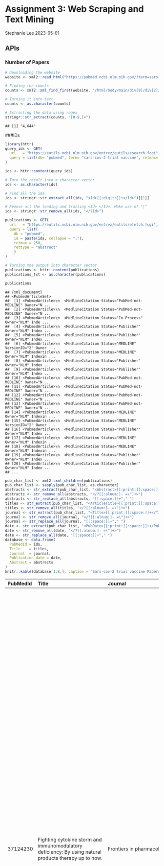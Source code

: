 Assignment 3: Web Scraping and Text Mining
================
Stephanie Lee
2023-05-01

## APIs

### Number of Papers

``` r
# Downloading the website
website <- xml2::read_html("https://pubmed.ncbi.nlm.nih.gov/?term=sars-cov-2+trial+vaccine")

# Finding the counts
counts <- xml2::xml_find_first(website, "/html/body/main/div[9]/div[2]/div[2]/div[1]")

# Turning it into text
counts <- as.character(counts)

# Extracting the data using regex
stringr::str_extract(counts, "[0-9,]+")
```

    ## [1] "4,644"

\###IDs

``` r
library(httr)
query_ids <- GET(
  url   = "https://eutils.ncbi.nlm.nih.gov/entrez/eutils/esearch.fcgi",
  query = list(db= "pubmed", term= "sars-cov-2 trial vaccine", retmax= 250)
)

ids <- httr::content(query_ids)
```

``` r
# Turn the result into a character vector
ids <- as.character(ids)

# Find all the ids 
ids <- stringr::str_extract_all(ids, "<Id>[[:digit:]]+</Id>")[[1]]

# Remove all the leading and trailing <Id> </Id>. Make use of "|"
ids <- stringr::str_remove_all(ids, "</?Id>")

publications <- GET(
  url   = "https://eutils.ncbi.nlm.nih.gov/entrez/eutils/efetch.fcgi",
  query = list(
    db = "pubmed",
    id = paste(ids, collapse = ","),
    retmax = 250,
    rettype = "abstract"
    )
)

# Turning the output into character vector
publications <- httr::content(publications)
publications_txt <- as.character(publications)

publications
```

    ## {xml_document}
    ## <PubmedArticleSet>
    ##  [1] <PubmedArticle>\n  <MedlineCitation Status="PubMed-not-MEDLINE" Owner="N ...
    ##  [2] <PubmedArticle>\n  <MedlineCitation Status="PubMed-not-MEDLINE" Owner="N ...
    ##  [3] <PubmedArticle>\n  <MedlineCitation Status="In-Process" Owner="NLM" Inde ...
    ##  [4] <PubmedArticle>\n  <MedlineCitation Status="Publisher" Owner="NLM" Index ...
    ##  [5] <PubmedArticle>\n  <MedlineCitation Status="Publisher" Owner="NLM" Index ...
    ##  [6] <PubmedArticle>\n  <MedlineCitation Status="MEDLINE" VersionID="2" Owner ...
    ##  [7] <PubmedArticle>\n  <MedlineCitation Status="MEDLINE" Owner="NLM" Indexin ...
    ##  [8] <PubmedArticle>\n  <MedlineCitation Status="Publisher" Owner="NLM" Index ...
    ##  [9] <PubmedArticle>\n  <MedlineCitation Status="Publisher" Owner="NLM" Index ...
    ## [10] <PubmedArticle>\n  <MedlineCitation Status="PubMed-not-MEDLINE" Owner="N ...
    ## [11] <PubmedArticle>\n  <MedlineCitation Status="PubMed-not-MEDLINE" Owner="N ...
    ## [12] <PubmedArticle>\n  <MedlineCitation Status="PubMed-not-MEDLINE" Owner="N ...
    ## [13] <PubmedArticle>\n  <MedlineCitation Status="PubMed-not-MEDLINE" Owner="N ...
    ## [14] <PubmedArticle>\n  <MedlineCitation Status="MEDLINE" Owner="NLM" Indexin ...
    ## [15] <PubmedArticle>\n  <MedlineCitation Status="MEDLINE" VersionID="2" Owner ...
    ## [16] <PubmedArticle>\n  <MedlineCitation Status="Publisher" Owner="NLM" Index ...
    ## [17] <PubmedArticle>\n  <MedlineCitation Status="MEDLINE" Owner="NLM" Indexin ...
    ## [18] <PubmedArticle>\n  <MedlineCitation Status="MEDLINE" Owner="NLM" Indexin ...
    ## [19] <PubmedArticle>\n  <MedlineCitation Status="Publisher" Owner="NLM" Index ...
    ## [20] <PubmedArticle>\n  <MedlineCitation Status="Publisher" Owner="NLM" Index ...
    ## ...

``` r
pub_char_list <- xml2::xml_children(publications)
pub_char_list <- sapply(pub_char_list, as.character)
abstracts <- str_extract(pub_char_list, "<Abstract>[[:print:][:space:]]+</Abstract>")
abstracts <- str_remove_all(abstracts, "</?[[:alnum:]- =\"]+>") 
abstracts <- str_replace_all(abstracts, "[[:space:]]+"," ")
titles <- str_extract(pub_char_list, "<ArticleTitle>[[:print:][:space:]]+</ArticleTitle>")
titles <- str_remove_all(titles, "</?[[:alnum:]- =\"]+>")
journal <- str_extract(pub_char_list, "<Title>[[:print:][:space:]]+</Title>")
journal <- str_remove_all(journal, "</?[[:alnum:]- =\"]+>")
journal <- str_replace_all(journal, "[[:space:]]+"," ")
date <- str_extract(pub_char_list, "<PubDate>[[:print:][:space:]]+</PubDate>")
date <- str_remove_all(date, "</?[[:alnum:]- =\"]+>")
date <- str_replace_all(date, "[[:space:]]+"," ")
database <- data.frame(
  PubMedId = ids,
  Title    = titles,
  Journal  = journal, 
  Publication_date = date,
  Abstract = abstracts 
)
knitr::kable(database[1:8,], caption = "Sars-cov-2 trial vaccine Papers")
```

| PubMedId | Title                                                                                                                                                                                                    | Journal                                                                                                                                                                                                                                                                                                                                                                                                                                                                                                                                                                                                                                                                                                                                                                                                                                                                                                                                                                                                                                                                                                                                                                                                                                                                                                                                                                                                                                                                                                                                                                                                                                                                                                                                                                                                                                                                                                                                                                                                                                                                                                                                                                                                                                                                                                                                                                                                                                                                                                                                                                                                                                                                                                                                                                                                                                                                                                                                                                                                                                                                                                                                                                                                                                                                                                                                                                                                                                                                                                                                                                                                                                                                                                                                                                                                                                                                                                                                                                                                                                                                                                                                                                                                                                                                                                                                                                                                                                                                                                                                                                                                                                                                                                                      | Publication_date | Abstract                                                                                                                                                                                                                                                                                                                                                                                                                                                                                                                                                                                                                                                                                                                                                                                                                                                                                                                                                                                                                                                                                                                                                                                                                                                                                                                                                                                                                                                                                                                                                                                                                                                                                                                                                                                                                                                                                                                                                                                                                                                                                                                                                                                                                                                                                                                                                                                                                                                                                                                                                                                                                                                                                                                                                                                                                                                                                                                                                                                                                                                                                                                                                                                                                                                                                                                                                                                                                                                                                                                                                                                                                                                                |
|:---------|:---------------------------------------------------------------------------------------------------------------------------------------------------------------------------------------------------------|:-----------------------------------------------------------------------------------------------------------------------------------------------------------------------------------------------------------------------------------------------------------------------------------------------------------------------------------------------------------------------------------------------------------------------------------------------------------------------------------------------------------------------------------------------------------------------------------------------------------------------------------------------------------------------------------------------------------------------------------------------------------------------------------------------------------------------------------------------------------------------------------------------------------------------------------------------------------------------------------------------------------------------------------------------------------------------------------------------------------------------------------------------------------------------------------------------------------------------------------------------------------------------------------------------------------------------------------------------------------------------------------------------------------------------------------------------------------------------------------------------------------------------------------------------------------------------------------------------------------------------------------------------------------------------------------------------------------------------------------------------------------------------------------------------------------------------------------------------------------------------------------------------------------------------------------------------------------------------------------------------------------------------------------------------------------------------------------------------------------------------------------------------------------------------------------------------------------------------------------------------------------------------------------------------------------------------------------------------------------------------------------------------------------------------------------------------------------------------------------------------------------------------------------------------------------------------------------------------------------------------------------------------------------------------------------------------------------------------------------------------------------------------------------------------------------------------------------------------------------------------------------------------------------------------------------------------------------------------------------------------------------------------------------------------------------------------------------------------------------------------------------------------------------------------------------------------------------------------------------------------------------------------------------------------------------------------------------------------------------------------------------------------------------------------------------------------------------------------------------------------------------------------------------------------------------------------------------------------------------------------------------------------------------------------------------------------------------------------------------------------------------------------------------------------------------------------------------------------------------------------------------------------------------------------------------------------------------------------------------------------------------------------------------------------------------------------------------------------------------------------------------------------------------------------------------------------------------------------------------------------------------------------------------------------------------------------------------------------------------------------------------------------------------------------------------------------------------------------------------------------------------------------------------------------------------------------------------------------------------------------------------------------------------------------------------------------------------------------------|:-----------------|:------------------------------------------------------------------------------------------------------------------------------------------------------------------------------------------------------------------------------------------------------------------------------------------------------------------------------------------------------------------------------------------------------------------------------------------------------------------------------------------------------------------------------------------------------------------------------------------------------------------------------------------------------------------------------------------------------------------------------------------------------------------------------------------------------------------------------------------------------------------------------------------------------------------------------------------------------------------------------------------------------------------------------------------------------------------------------------------------------------------------------------------------------------------------------------------------------------------------------------------------------------------------------------------------------------------------------------------------------------------------------------------------------------------------------------------------------------------------------------------------------------------------------------------------------------------------------------------------------------------------------------------------------------------------------------------------------------------------------------------------------------------------------------------------------------------------------------------------------------------------------------------------------------------------------------------------------------------------------------------------------------------------------------------------------------------------------------------------------------------------------------------------------------------------------------------------------------------------------------------------------------------------------------------------------------------------------------------------------------------------------------------------------------------------------------------------------------------------------------------------------------------------------------------------------------------------------------------------------------------------------------------------------------------------------------------------------------------------------------------------------------------------------------------------------------------------------------------------------------------------------------------------------------------------------------------------------------------------------------------------------------------------------------------------------------------------------------------------------------------------------------------------------------------------------------------------------------------------------------------------------------------------------------------------------------------------------------------------------------------------------------------------------------------------------------------------------------------------------------------------------------------------------------------------------------------------------------------------------------------------------------------------------------------------|
| 37124230 | Fighting cytokine storm and immunomodulatory deficiency: By using natural products therapy up to now.                                                                                                    | Frontiers in pharmacology                                                                                                                                                                                                                                                                                                                                                                                                                                                                                                                                                                                                                                                                                                                                                                                                                                                                                                                                                                                                                                                                                                                                                                                                                                                                                                                                                                                                                                                                                                                                                                                                                                                                                                                                                                                                                                                                                                                                                                                                                                                                                                                                                                                                                                                                                                                                                                                                                                                                                                                                                                                                                                                                                                                                                                                                                                                                                                                                                                                                                                                                                                                                                                                                                                                                                                                                                                                                                                                                                                                                                                                                                                                                                                                                                                                                                                                                                                                                                                                                                                                                                                                                                                                                                                                                                                                                                                                                                                                                                                                                                                                                                                                                                                    | 2023             | A novel coronavirus strain (COVID-19) caused severe illness and mortality worldwide from 31 December 2019 to 21 March 2023. As of this writing, 761,071,826 million cases have been diagnosed worldwide, with 6,879,677 million deaths accorded by WHO organization and has spread to 228 countries. The number of deaths is closely connected to the growth of innate immune cells in the lungs, mainly macrophages, which generate inflammatory cytokines (especially IL-6 and IL-1β) that induce “cytokine storm syndrome” (CSS), multi-organ failure, and death. We focus on promising natural products and their biologically active chemical constituents as potential phytopharmaceuticals that target virus-induced pro-inflammatory cytokines. Successful therapy for this condition is currently rare, and the introduction of an effective vaccine might take months. Blocking viral entrance and replication and regulating humoral and cellular immunity in the uninfected population are the most often employed treatment approaches for viral infections. Unfortunately, no presently FDA-approved medicine can prevent or reduce SARS-CoV-2 access and reproduction. Until now, the most important element in disease severity has been the host’s immune response activation or suppression. Several medicines have been adapted for COVID-19 patients, including arbidol, favipiravir, ribavirin, lopinavir, ritonavir, hydroxychloroquine, chloroquine, dexamethasone, and anti-inflammatory pharmaceutical drugs, such as tocilizumab, glucocorticoids, anakinra (IL-1β cytokine inhibition), and siltuximab (IL-6 cytokine inhibition). However, these synthetic medications and therapies have several side effects, including heart failure, permanent retinal damage in the case of hydroxyl-chloroquine, and liver destruction in the case of remdesivir. This review summarizes four strategies for fighting cytokine storms and immunomodulatory deficiency induced by COVID-19 using natural product therapy as a potential therapeutic measure to control cytokine storms. Copyright © 2023 Mohammed.                                                                                                                                                                                                                                                                                                                                                                                                                                                                                                                                                                                                                                                                                                                                                                                                                                                                                                                                                                                                                                                                                                                                                                                                                                                                                                                                                                                                                                                                                                                                     |
| 37123709 | Media Reporting Relating to COVID-19 Vaccination as a Driver of Vaccine Hesitancy Prior to the Second Wave of the COVID-19 Pandemic in India: A Content Analysis of Newspaper and Digital Media Reports. | Cureus                                                                                                                                                                                                                                                                                                                                                                                                                                                                                                                                                                                                                                                                                                                                                                                                                                                                                                                                                                                                                                                                                                                                                                                                                                                                                                                                                                                                                                                                                                                                                                                                                                                                                                                                                                                                                                                                                                                                                                                                                                                                                                                                                                                                                                                                                                                                                                                                                                                                                                                                                                                                                                                                                                                                                                                                                                                                                                                                                                                                                                                                                                                                                                                                                                                                                                                                                                                                                                                                                                                                                                                                                                                                                                                                                                                                                                                                                                                                                                                                                                                                                                                                                                                                                                                                                                                                                                                                                                                                                                                                                                                                                                                                                                                       | 2023 Mar         | Background Over 2,40,000 deaths were attributed to the SARS-CoV-2 Delta (B.1.617.2) variant in India during the second wave of the pandemic from April to June 2021 with most deaths occurring in the unvaccinated population. High levels of coronavirus disease 2019 (COVID-19) vaccine hesitancy contributed to significantly reduced vaccination coverage in the eligible population especially among healthcare workers, comorbid and older people. The existing global evidence suggests misinformation through social media to accentuate, while newspaper and mainstream media reporting to be protective against vaccine hesitancy during the COVID-19 pandemic. Content analysis of regular press coverage of COVID-19 vaccination in India during the period of initial deployment and until the onset of the second wave of the pandemic can provide useful learnings and strengthen preparedness for addressing potential vaccine hesitancy concerns during future pandemics. Therefore, we conducted this inductive content analysis of press coverage related to the COVID-19 vaccine hesitancy in India prior to the second (Delta) wave of the COVID-19 pandemic. Methods We examined news reports related to COVID-19 vaccination in India for the period from 1st January 2021 to 28 February 2021 from a high circulation English language daily (Hindustan Times), Hindi (vernacular) language daily (Dainik Jagran), and English language news reports from selected digital news portals. The inclusion criterion was any news report related to COVID-19 vaccination including editorials and guest opinion pieces that could potentially generate COVID-19-related vaccine hesitancy. The news items were classified depending on their potential to drive vaccine hesitancy by either avoiding reporting of positive information related to COVID-19 vaccines, or attributing directly or indirectly, negative or misleading commentary relating to vaccine safety or efficacy. Reports with possible risk of increasing vaccine hesitancy were further analyzed based on content, source of information, and the extent of fact-checking. Results Most of the published newspaper reports examined in this study echoed official news sources and views from government health agencies promoting COVID-19 vaccine acceptance and dispelling doubts on concerns regarding vaccine safety. There were eight unique newspaper reports after excluding duplicated bilingual entries and four news items from online digital Indian news sources that met our criterion of reports with possible contribution to vaccine hesitancy. The reports possibly contributed to vaccine hesitancy were grouped into two themes: (i) Doubts on the safety and efficacy of local manufactured vaccines: most of these reports focused on the granting of emergency use authorization for Covaxin (BBV152) in ‘clinical trial mode’ without the completion and publication of Phase-3 efficacy data (ii). Doubts on vaccine requirement considering high seroprevalence and reduced virus transmission. Conclusions Concerns about the efficacy and safety of Covaxin (BBV152), safety of the Covishield vaccine, and questioning the necessity of immunizing all adults with COVID-19 vaccines were observed in multiple press reports with attempts at politicization of vaccination-related decisions. The press reporting with potential for contributing to significant COVID-19 vaccine hesitancy since launch and until the Delta wave of the pandemic in India has important lessons in future pandemic preparedness. Copyright © 2023, Basu et al. |
| 37123146 | Increasing Efficacy of Covid-19 Vaccines by Lifestyle Interventions.                                                                                                                                     | Archives of Razi Institute                                                                                                                                                                                                                                                                                                                                                                                                                                                                                                                                                                                                                                                                                                                                                                                                                                                                                                                                                                                                                                                                                                                                                                                                                                                                                                                                                                                                                                                                                                                                                                                                                                                                                                                                                                                                                                                                                                                                                                                                                                                                                                                                                                                                                                                                                                                                                                                                                                                                                                                                                                                                                                                                                                                                                                                                                                                                                                                                                                                                                                                                                                                                                                                                                                                                                                                                                                                                                                                                                                                                                                                                                                                                                                                                                                                                                                                                                                                                                                                                                                                                                                                                                                                                                                                                                                                                                                                                                                                                                                                                                                                                                                                                                                   | 2022 Oct         | COVID-19 caused a serious threat to the world population as it spread worldwide rapidly. Existing medicines and vaccines could not cure and control this deadly disease. In this regard, several vaccines have been proposed and designed to control this infection’s spread effectively. Along with these vaccines, the general population should adopt specific lifestyle interventions to strengthen their immune system and combat deadly viruses. We used Google Scholar and PubMed databases to find the related information using key terms such as ‘COVID-19’, ‘COVID-19 AND Vaccine efficacy’, ‘Lifestyle intervention AND COVID-19’, and “Lifestyle intervention AND Vaccines,” etc. Only articles that discussed the interactions between lifestyle intervention and the efficacy of COVID-19 vaccines were selected for this study. Several previous clinical trials and scientific observations with influenza, polio, and other viral vaccines have demonstrated that vaccine response varies across individuals for antibody titer, independent of vaccine antigenicity. This different vaccine response observed among individuals is attributed to several factors such as dietary and nutritional habits, physical activity, stress and sleep deprivation, deficiency of micronutrients (minerals, vitamins), gut microbiota composition, immunosenescence, smoking, and drinking habits. Although there is not much information about COVID-19 vaccine efficacy and lifestyle interventions, experience with other vaccines can undoubtedly be used to suggest lifestyle interventions to improve COVID-19 vaccine efficacy. These lifestyle interventions may boost antibody responses against COVID-19 vaccines, leading to higher protection from the disease, especially among elderly and immunocompromised people. In conclusion, the present review attempts to understand the role of various nutritional and psychological factors that lead to poor vaccine response and suggests specific nutritional and psychological interventions that can enhance vaccine efficacy and improve immune response against COVID-19 vaccines.                                                                                                                                                                                                                                                                                                                                                                                                                                                                                                                                                                                                                                                                                                                                                                                                                                                                                                                                                                                                                                                                                                                                                                                                                                                                                                                                                                                                                                                                                                            |
| 37119830 | More data needed on efficacy and safety of monovalent vaccines against SARS-CoV-2 omicron variants.                                                                                                      | The Lancet. Infectious diseases                                                                                                                                                                                                                                                                                                                                                                                                                                                                                                                                                                                                                                                                                                                                                                                                                                                                                                                                                                                                                                                                                                                                                                                                                                                                                                                                                                                                                                                                                                                                                                                                                                                                                                                                                                                                                                                                                                                                                                                                                                                                                                                                                                                                                                                                                                                                                                                                                                                                                                                                                                                                                                                                                                                                                                                                                                                                                                                                                                                                                                                                                                                                                                                                                                                                                                                                                                                                                                                                                                                                                                                                                                                                                                                                                                                                                                                                                                                                                                                                                                                                                                                                                                                                                                                                                                                                                                                                                                                                                                                                                                                                                                                                                              | 2023 Apr 26      | NA                                                                                                                                                                                                                                                                                                                                                                                                                                                                                                                                                                                                                                                                                                                                                                                                                                                                                                                                                                                                                                                                                                                                                                                                                                                                                                                                                                                                                                                                                                                                                                                                                                                                                                                                                                                                                                                                                                                                                                                                                                                                                                                                                                                                                                                                                                                                                                                                                                                                                                                                                                                                                                                                                                                                                                                                                                                                                                                                                                                                                                                                                                                                                                                                                                                                                                                                                                                                                                                                                                                                                                                                                                                                      |
| 37118968 | A linked physiologically based pharmacokinetic model for hydroxychloroquine and metabolite desethylhydroxychloroquine in SARS-CoV-2(-)/(+) populations.                                                  | Clinical and translational science Clin Transl Sci A linked physiologically based pharmacokinetic model for hydroxychloroquine and metabolite desethylhydroxychloroquine in SARS-CoV-2(-)/(+) populations. 10.1111/cts.13527 Hydroxychloroquine (HCQ) is Food and Drug Administration (FDA)-approved for malaria, systemic and chronic discoid lupus erythematosus, and rheumatoid arthritis. Because HCQ has a proposed multimodal mechanism of action and a well-established safety profile, it is often investigated as a repurposed therapeutic for a range of indications. There is a large degree of uncertainty in HCQ pharmacokinetic (PK) parameters which complicates dose selection when investigating its use in new disease states. Complications with HCQ dose selection emerged as multiple clinical trials investigated HCQ as a potential therapeutic in the early stages of the COVID-19 pandemic. In addition to uncertainty in baseline HCQ PK parameters, it was not clear if disease-related consequences of SARS-CoV-2 infection/COVID-19 would be expected to impact the PK of HCQ and its primary metabolite desethylhydroxychloroquine (DHCQ). To address the question whether SARS-CoV-2 infection/COVID-19 impacted HCQ and DHCQ PK, dried blood spot samples were collected from SARS-CoV-2(-)/(+) participants administered HCQ. When a previously published physiologically based pharmacokinetic (PBPK) model was used to fit the data, the variability in exposure of HCQ and DHCQ was not adequately captured and DHCQ concentrations were overestimated. Improvements to the previous PBPK model were made by incorporating the known range of blood to plasma concentration ratios (B/P) for each compound, adjusting HCQ and DHCQ distribution settings, and optimizing DHCQ clearance. The final PBPK model adequately captured the HCQ and DHCQ concentrations observed in SARS-CoV-2(-)/(+)participants, and incorporating COVID-19-associated changes in cytochrome P450 activity did not further improve model performance for the SARS-CoV-2(+) population. © 2023 The Authors. Clinical and Translational Science published by Wiley Periodicals LLC on behalf of American Society for Clinical Pharmacology and Therapeutics. Steinbronn Claire C Department of Pharmaceutics, University of Washington, Seattle, Washington, USA. Chhonker Yashpal S YS Department of Pharmacy Practice and Science, University of Nebraska Medical Center, Omaha, Nebraska, USA. Stewart Jenell J 0000-0002-8587-1096 Division of Infectious Diseases, Hennepin Healthcare Research Institute, Minneapolis, Minnesota, USA. Department of Medicine, University of Minnesota, Minneapolis, Minnesota, USA. Leingang Hannah H Department of Medicine, University of Washington, Seattle, Washington, USA. Heller Kate B KB Department of Medicine, University of Washington, Seattle, Washington, USA. Krows Meighan L ML Department of Global Health, University of Washington, Seattle, Washington, USA. Paasche-Orlow Michael M Department of Medicine, Tufts Medical Center, Boston, Massachusetts, USA. Division of Primary Care, Tufts Medical Center, Boston, Massachusetts, USA. Bershteyn Anna A Department of Population Health, New York University Grossman School of Medicine, New York, New York, USA. Stankiewicz Karita Helen C HC Department of Medicine, University of Washington, Seattle, Washington, USA. Agrawal Vaidehi V Center for Vaccine Development and Global Health, University of Maryland Baltimore, Baltimore, Maryland, USA. Laufer Miriam M Center for Vaccine Development and Global Health, University of Maryland Baltimore, Baltimore, Maryland, USA. Landovitz Raphael R UCLA Center for Clinical AIDS Research and Education, David Geffen School of Medicine at UCLA, Los Angeles, California, USA. Wener Mark M 0000-0002-8304-6957 Department of Medicine, University of Washington, Seattle, Washington, USA. Murry Daryl J DJ 0000-0002-4169-5027 Department of Pharmacy Practice and Science, University of Nebraska Medical Center, Omaha, Nebraska, USA. Johnston Christine C Department of Medicine, University of Washington, Seattle, Washington, USA. Barnabas Ruanne V RV Massachusetts General Hospital, Boston, Massachusetts, USA. Harvard Medical School, Boston, Massachusetts, USA. Arnold Samuel L M SLM 0000-0001-8290-2347 Department of Pharmaceutics, University of Washington, Seattle, Washington, USA. eng Journal Article 2023 04 29 United States Clin Transl Sci 101474067 1752-8054 IM 2023 3 13 2022 12 19 2023 3 29 2023 4 29 19 42 2023 4 29 19 42 2023 4 29 3 22 aheadofprint 37118968 10.1111/cts.13527 REFERENCES | 2023 Apr 29      | Hydroxychloroquine (HCQ) is Food and Drug Administration (FDA)-approved for malaria, systemic and chronic discoid lupus erythematosus, and rheumatoid arthritis. Because HCQ has a proposed multimodal mechanism of action and a well-established safety profile, it is often investigated as a repurposed therapeutic for a range of indications. There is a large degree of uncertainty in HCQ pharmacokinetic (PK) parameters which complicates dose selection when investigating its use in new disease states. Complications with HCQ dose selection emerged as multiple clinical trials investigated HCQ as a potential therapeutic in the early stages of the COVID-19 pandemic. In addition to uncertainty in baseline HCQ PK parameters, it was not clear if disease-related consequences of SARS-CoV-2 infection/COVID-19 would be expected to impact the PK of HCQ and its primary metabolite desethylhydroxychloroquine (DHCQ). To address the question whether SARS-CoV-2 infection/COVID-19 impacted HCQ and DHCQ PK, dried blood spot samples were collected from SARS-CoV-2(-)/(+) participants administered HCQ. When a previously published physiologically based pharmacokinetic (PBPK) model was used to fit the data, the variability in exposure of HCQ and DHCQ was not adequately captured and DHCQ concentrations were overestimated. Improvements to the previous PBPK model were made by incorporating the known range of blood to plasma concentration ratios (B/P) for each compound, adjusting HCQ and DHCQ distribution settings, and optimizing DHCQ clearance. The final PBPK model adequately captured the HCQ and DHCQ concentrations observed in SARS-CoV-2(-)/(+)participants, and incorporating COVID-19-associated changes in cytochrome P450 activity did not further improve model performance for the SARS-CoV-2(+) population. © 2023 The Authors. Clinical and Translational Science published by Wiley Periodicals LLC on behalf of American Society for Clinical Pharmacology and Therapeutics.                                                                                                                                                                                                                                                                                                                                                                                                                                                                                                                                                                                                                                                                                                                                                                                                                                                                                                                                                                                                                                                                                                                                                                                                                                                                                                                                                                                                                                                                                                                                                                                                                           |
| 37117213 | MasitinibL shows promise as a drug-like analog of masitinib that elicits comparable SARS-Cov-2 3CLpro inhibition with low kinase preference.                                                             | Scientific reports                                                                                                                                                                                                                                                                                                                                                                                                                                                                                                                                                                                                                                                                                                                                                                                                                                                                                                                                                                                                                                                                                                                                                                                                                                                                                                                                                                                                                                                                                                                                                                                                                                                                                                                                                                                                                                                                                                                                                                                                                                                                                                                                                                                                                                                                                                                                                                                                                                                                                                                                                                                                                                                                                                                                                                                                                                                                                                                                                                                                                                                                                                                                                                                                                                                                                                                                                                                                                                                                                                                                                                                                                                                                                                                                                                                                                                                                                                                                                                                                                                                                                                                                                                                                                                                                                                                                                                                                                                                                                                                                                                                                                                                                                                           | 2023 Apr 28      | SARS-CoV-2 infection has led to several million deaths worldwide and ravaged the economies of many countries. Hence, developing therapeutics against SARS-CoV-2 remains a core priority in the fight against COVID-19. Most of the drugs that have received emergency use authorization for treating SARS-CoV-2 infection exhibit a number of limitations, including side effects and questionable efficacy. This challenge is further compounded by reinfection after vaccination and the high likelihood of mutations, as well as the emergence of viral escape mutants that render SARS-CoV-2 spike glycoprotein-targeting vaccines ineffective. Employing de novo drug synthesis or repurposing to discover broad-spectrum antivirals that target highly conserved pathways within the viral machinery is a focus of current research. In a recent drug repurposing study, masitinib, a clinically safe drug against the human coronavirus OC43 (HCoV-OC43), was identified as an antiviral agent with effective inhibitory activity against the SARS-CoV-2 3CLpro. Masitinib is currently under clinical trial in combination with isoquercetin in hospitalized patients (NCT04622865). Nevertheless, masitinib has kinase-related side effects; hence, the development of masitinib analogs with lower anti-tyrosine kinase activity becomes necessary. In this study, in an attempt to address this limitation, we executed a comprehensive virtual workflow in silico to discover drug-like compounds matching selected pharmacophore features in the SARS-CoV-2 3CLpro-bound state of masitinib. We identified a novel lead compound, “masitinibL”, a drug-like analog of masitinib that demonstrated strong inhibitory properties against the SARS-CoV-2 3CLpro. In addition, masitinibL further displayed low selectivity for tyrosine kinases, which strongly suggests that masitinibL is a highly promising therapeutic that is preferable to masitinib. © 2023. The Author(s).                                                                                                                                                                                                                                                                                                                                                                                                                                                                                                                                                                                                                                                                                                                                                                                                                                                                                                                                                                                                                                                                                                                                                                                                                                                                                                                                                                                                                                                                                                                                                                                                                                                                            |
| 37113183 | Lag-time effects of vaccination on SARS-CoV-2 dynamics in German hospitals and intensive-care units.                                                                                                     | Frontiers in public health                                                                                                                                                                                                                                                                                                                                                                                                                                                                                                                                                                                                                                                                                                                                                                                                                                                                                                                                                                                                                                                                                                                                                                                                                                                                                                                                                                                                                                                                                                                                                                                                                                                                                                                                                                                                                                                                                                                                                                                                                                                                                                                                                                                                                                                                                                                                                                                                                                                                                                                                                                                                                                                                                                                                                                                                                                                                                                                                                                                                                                                                                                                                                                                                                                                                                                                                                                                                                                                                                                                                                                                                                                                                                                                                                                                                                                                                                                                                                                                                                                                                                                                                                                                                                                                                                                                                                                                                                                                                                                                                                                                                                                                                                                   | 2023             | The Efficacy and effectiveness of vaccination against SARS-CoV-2 have clearly been shown by randomized trials and observational studies. Despite these successes on the individual level, vaccination of the population is essential to relieving hospitals and intensive care units. In this context, understanding the effects of vaccination and its lag-time on the population-level dynamics becomes necessary to adapt the vaccination campaigns and prepare for future pandemics. This work applied a quasi-Poisson regression with a distributed lag linear model on German data from a scientific data platform to quantify the effects of vaccination and its lag times on the number of hospital and intensive care patients, adjusting for the influences of non-pharmaceutical interventions and their time trends. We separately evaluated the effects of the first, second and third doses administered in Germany. The results revealed a decrease in the number of hospital and intensive care patients for high vaccine coverage. The vaccination provides a significant protective effect when at least approximately 40% of people are vaccinated, whatever the dose considered. We also found a time-delayed effect of the vaccination. Indeed, the effect on the number of hospital patients is immediate for the first and second doses while for the third dose about 15 days are necessary to have a strong protective effect. Concerning the effect on the number of intensive care patients, a significant protective response was obtained after a lag time of about 15-20 days for the three doses. However, complex time trends, e.g. due to new variants, which are independent of vaccination make the detection of these findings challenging. Our results provide additional information about the protective effects of vaccines against SARS-CoV-2; they are in line with previous findings and complement the individual-level evidence of clinical trials. Findings from this work could help public health authorities efficiently direct their actions against SARS-CoV-2 and be well-prepared for future pandemics. Copyright © 2023 Lokonon, Montcho, Klingler, Tovissodé, Glèlè Kakaï and Wolkewitz.                                                                                                                                                                                                                                                                                                                                                                                                                                                                                                                                                                                                                                                                                                                                                                                                                                                                                                                                                                                                                                                                                                                                                                                                                                                                                                                                                                                                                         |
| 37113023 | The Matrix-M™ adjuvant: A critical component of vaccines for the 21st century.                                                                                                                           | Human vaccines & immunotherapeutics                                                                                                                                                                                                                                                                                                                                                                                                                                                                                                                                                                                                                                                                                                                                                                                                                                                                                                                                                                                                                                                                                                                                                                                                                                                                                                                                                                                                                                                                                                                                                                                                                                                                                                                                                                                                                                                                                                                                                                                                                                                                                                                                                                                                                                                                                                                                                                                                                                                                                                                                                                                                                                                                                                                                                                                                                                                                                                                                                                                                                                                                                                                                                                                                                                                                                                                                                                                                                                                                                                                                                                                                                                                                                                                                                                                                                                                                                                                                                                                                                                                                                                                                                                                                                                                                                                                                                                                                                                                                                                                                                                                                                                                                                          | 2023 Apr 27      | Matrix-M™ adjuvant is a key component of several novel vaccine candidates. The Matrix-M adjuvant consists of two distinct fractions of saponins purified from the Quillaja saponaria Molina tree, combined with cholesterol and phospholipids to form 40-nm open cage-like nanoparticles, achieving potent adjuvanticity with a favorable safety profile. Matrix-M induces early activation of innate immune cells at the injection site and in the draining lymph nodes. This translates into improved magnitude and quality of the antibody response to the antigen, broadened epitope recognition, and the induction of a Th1-dominant immune response. Matrix-M-adjuvanted vaccines have a favorable safety profile and are well tolerated in clinical trials. In this review, we discuss the latest findings on the mechanisms of action, efficacy, and safety of Matrix-M adjuvant and other saponin-based adjuvants, with a focus on the severe acute respiratory syndrome coronavirus 2 (SARS-CoV-2) subunit vaccine candidate NVX-CoV2373 developed to prevent coronavirus disease 2019 (COVID-19).                                                                                                                                                                                                                                                                                                                                                                                                                                                                                                                                                                                                                                                                                                                                                                                                                                                                                                                                                                                                                                                                                                                                                                                                                                                                                                                                                                                                                                                                                                                                                                                                                                                                                                                                                                                                                                                                                                                                                                                                                                                                                                                                                                                                                                                                                                                                                                                                                                                                                                                                                            |

Sars-cov-2 trial vaccine Papers

\`\`\`
